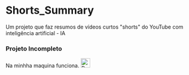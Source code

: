# Shorts_Summary
Um projeto que faz resumos de vídeos curtos "shorts" do YouTube com inteligência artificial - IA

### Projeto Incompleto
Na minhha maquina funciona. <img src="https://raw.githubusercontent.com/Tarikul-Islam-Anik/Telegram-Animated-Emojis/main/People/Person%20Shrugging.webp" alt="Person Shrugging" width="25" height="25" />
